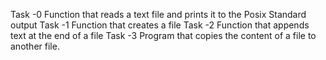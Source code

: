 Task -0 Function that reads a text file and prints it to the Posix Standard output
Task -1 Function that creates a file
Task -2 Function that appends text at the end of a file
Task -3 Program that copies the content of a file to another file.

